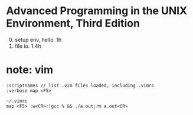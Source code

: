 # Advanced Programming in the UNIX Environment, Third Edition

0. setup env, hello. 1h
1. file io. 1.4h

# note: vim

~~~~
:scriptnames // list .vim files loaded, including .vimrc
:verbose map <F5>

~/.vimrc
map <F5> :w<CR>:!gcc % && ./a.out;rm a.out<CR>
~~~~
